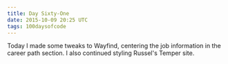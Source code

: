 ```yaml
---
title: Day Sixty-One
date: 2015-10-09 20:25 UTC
tags: 100daysofcode
---
```


Today I made some tweaks to Wayfind, centering the job information in the career path section. I also continued styling Russel's Temper site.
